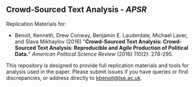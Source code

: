 ## Crowd-Sourced Text Analysis - *APSR*

Replication Materials for:

*  Benoit, Kenneth, Drew Conway, Benjamin E. Lauderdale, Michael Laver, and
Slava Mikhaylov (2016) "**Crowd-Sourced Text Analysis: Crowd-Sourced Text Analysis: Reproducible and Agile Production of Political Data.**" *American Political Science Review* (2016) 110(2): 278-295.

This repository is designed to provide full replication materials and tools for analysis used in the paper.  Please submit issues if you have queries or find discrepancies, or address directly to kbenoit@lse.ac.uk.

